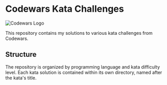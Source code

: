 # Codewars Kata Challenges

![Codewars Logo](https://www.codewars.com/users/angelbeamud/badges/large)

This repository contains my solutions to various kata challenges from Codewars.

## Structure

The repository is organized by programming language and kata difficulty level. Each kata solution is contained within its own directory, named after the kata's title.
